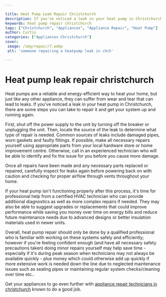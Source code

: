 ```yaml
---

title: Heat Pump Leak Repair Christchurch
description: If you've noticed a leak in your heat pump in Christchurch, read this post to learn what steps you can take to repair it and get your system running again.
keywords: heat pump repair christchurch
tags: ["Christchurch", "Appliances", "Appliance Repair", "Heat Pump"]
author: Curtis
categories: ["Appliances Christchurch"]
cover: 
 image: /img/repair/7.webp
 alt: 'someone repairing a heatpump leak in chch'

---
```


# Heat pump leak repair christchurch

Heat pumps are a reliable and energy-efficient way to heat your home, but just like any other appliance, they can suffer from wear and tear that can lead to leaks. If you’ve noticed a leak in your heat pump in Christchurch, there are some steps you can take to repair it and get your system up and running again.

First, shut off the power supply to the unit by turning off the breaker or unplugging the unit. Then, locate the source of the leak to determine what type of repair is needed. Common sources of leaks include damaged pipes, worn gaskets and faulty fittings. If possible, make all necessary repairs yourself using appropriate parts from your local hardware store or home improvement centre. Otherwise, call in an experienced technician who will be able to identify and fix the issue for you before you cause more damage.

Once all repairs have been made and any necessary parts replaced or repaired, carefully inspect for leaks again before powering back on with caution and checking for proper airflow through vents throughout your home.

If your heat pump isn't functioning properly after this process, it's time for professional help from a certified HVAC technician who can provide additional diagnostics as well as more complex repairs if needed. They may also be able to suggest upgrades or replacements that could improve performance while saving you money over time on energy bills and reduce future maintenance needs due to advanced designs or better insulation materials used in newer units. 

Overall, heat pump repair should only be done by a qualified professional who is familiar with working on these systems safely and efficiently; however if you're feeling confident enough (and have all necessary safety precautions taken) doing minor repairs yourself may help save time - especially if it's during peak season when technicians may not always be available quickly - plus money which could otherwise add up quickly if more extensive work is needed down the line due to neglected maintenance issues such as sealing pipes or maintaining regular system checks/cleaning over time etc..

Get your appliances to go even further with <a href="/pages/appliance-repair-technicians/new-zealand/christchurch/">appliance repair technicians in christchurch</a> known to do a good job.